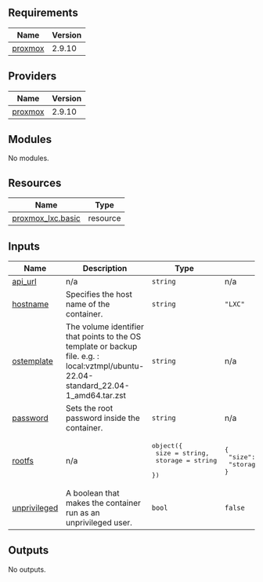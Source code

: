 <!-- BEGIN_TF_DOCS -->
## Requirements

| Name | Version |
|------|---------|
| <a name="requirement_proxmox"></a> [proxmox](#requirement\_proxmox) | 2.9.10 |

## Providers

| Name | Version |
|------|---------|
| <a name="provider_proxmox"></a> [proxmox](#provider\_proxmox) | 2.9.10 |

## Modules

No modules.

## Resources

| Name | Type |
|------|------|
| [proxmox_lxc.basic](https://registry.terraform.io/providers/Telmate/proxmox/2.9.10/docs/resources/lxc) | resource |

## Inputs

| Name | Description | Type | Default | Required |
|------|-------------|------|---------|:--------:|
| <a name="input_api_url"></a> [api\_url](#input\_api\_url) | n/a | `string` | n/a | yes |
| <a name="input_hostname"></a> [hostname](#input\_hostname) | Specifies the host name of the container. | `string` | `"LXC"` | no |
| <a name="input_ostemplate"></a> [ostemplate](#input\_ostemplate) | The volume identifier that points to the OS template or backup file. e.g. : local:vztmpl/ubuntu-22.04-standard\_22.04-1\_amd64.tar.zst | `string` | n/a | yes |
| <a name="input_password"></a> [password](#input\_password) | Sets the root password inside the container. | `string` | n/a | yes |
| <a name="input_rootfs"></a> [rootfs](#input\_rootfs) | n/a | <pre>object({<br>    size    = string,<br>    storage = string<br>  })</pre> | <pre>{<br>  "size": "8G",<br>  "storage": "local-lvm"<br>}</pre> | no |
| <a name="input_unprivileged"></a> [unprivileged](#input\_unprivileged) | A boolean that makes the container run as an unprivileged user. | `bool` | `false` | no |

## Outputs

No outputs.
<!-- END_TF_DOCS -->